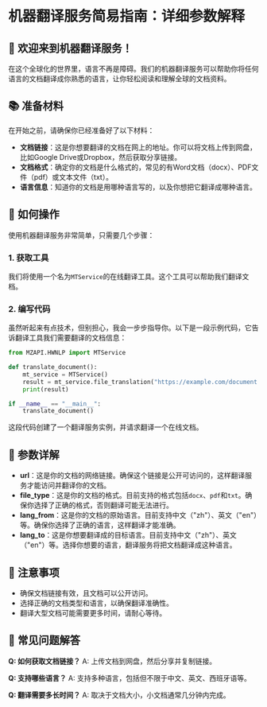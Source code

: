 # 机器翻译服务简易指南：详细参数解释

## 🌟 欢迎来到机器翻译服务！

在这个全球化的世界里，语言不再是障碍。我们的机器翻译服务可以帮助你将任何语言的文档翻译成你熟悉的语言，让你轻松阅读和理解全球的文档资料。

## 📚 准备材料

在开始之前，请确保你已经准备好了以下材料：
- **文档链接**：这是你想要翻译的文档在网上的地址。你可以将文档上传到网盘，比如Google Drive或Dropbox，然后获取分享链接。
- **文档格式**：确定你的文档是什么格式的，常见的有Word文档（docx）、PDF文件（pdf）或文本文件（txt）。
- **语言信息**：知道你的文档是用哪种语言写的，以及你想把它翻译成哪种语言。

## 🚀 如何操作

使用机器翻译服务非常简单，只需要几个步骤：

### 1. 获取工具

我们将使用一个名为`MTService`的在线翻译工具。这个工具可以帮助我们翻译文档。

### 2. 编写代码

虽然听起来有点技术，但别担心，我会一步步指导你。以下是一段示例代码，它告诉翻译工具我们需要翻译的文档信息：

```python
from MZAPI.HWNLP import MTService

def translate_document():
    mt_service = MTService()
    result = mt_service.file_translation("https://example.com/document.docx", "docx", "zh", "en")
    print(result)

if __name__ == "__main__":
    translate_document()
```

这段代码创建了一个翻译服务实例，并请求翻译一个在线文档。

## 🎯 参数详解

- **url**：这是你的文档的网络链接。确保这个链接是公开可访问的，这样翻译服务才能访问并翻译你的文档。
- **file_type**：这是你的文档的格式。目前支持的格式包括`docx`、`pdf`和`txt`。确保你选择了正确的格式，否则翻译可能无法进行。
- **lang_from**：这是你的文档的原始语言。目前支持中文（"zh"）、英文（"en"）等。确保你选择了正确的语言，这样翻译才能准确。
- **lang_to**：这是你想要翻译成的目标语言。目前支持中文（"zh"）、英文（"en"）等。选择你想要的语言，翻译服务将把文档翻译成这种语言。

## 📝 注意事项

- 确保文档链接有效，且文档可以公开访问。
- 选择正确的文档类型和语言，以确保翻译准确性。
- 翻译大型文档可能需要更多时间，请耐心等待。

## 🤔 常见问题解答

**Q: 如何获取文档链接？**
A: 上传文档到网盘，然后分享并复制链接。

**Q: 支持哪些语言？**
A: 支持多种语言，包括但不限于中文、英文、西班牙语等。

**Q: 翻译需要多长时间？**
A: 取决于文档大小，小文档通常几分钟内完成。
